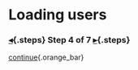 <div class="top">

# Loading users
### [◂](command:katapod.loadPage?step3){.steps} Step 4 of 7 [▸](command:katapod.loadPage?step5){.steps}
</div>



[continue](command:katapod.loadPage?step5){.orange_bar}
